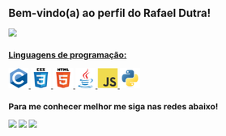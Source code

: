 ## Bem-vindo(a) ao perfil do Rafael Dutra!

 <div>
   <a href="https://github.com/Rafentz">
   <img height="180em" src="https://github-readme-stats.vercel.app/api?username=Rafentz&show_icons=true&theme=radical&include_all_commits=true&count_private=true"/>   
</div>
  
<h3 align="left">Linguagens de programação:</h3>
<p align="left"> <a href="https://www.cprogramming.com/" target="_blank" rel="noreferrer"> <img src="https://raw.githubusercontent.com/devicons/devicon/master/icons/c/c-original.svg" alt="c" width="40" height="40"/> </a> <a href="https://www.w3schools.com/css/" target="_blank" rel="noreferrer"> <img src="https://raw.githubusercontent.com/devicons/devicon/master/icons/css3/css3-original-wordmark.svg" alt="css3" width="40" height="40"/> </a> <a href="https://www.w3.org/html/" target="_blank" rel="noreferrer"> <img src="https://raw.githubusercontent.com/devicons/devicon/master/icons/html5/html5-original-wordmark.svg" alt="html5" width="40" height="40"/> </a> <a href="https://www.java.com" target="_blank" rel="noreferrer"> <img src="https://raw.githubusercontent.com/devicons/devicon/master/icons/java/java-original.svg" alt="java" width="40" height="40"/> </a> <a href="https://developer.mozilla.org/en-US/docs/Web/JavaScript" target="_blank" rel="noreferrer"> <img src="https://raw.githubusercontent.com/devicons/devicon/master/icons/javascript/javascript-original.svg" alt="javascript" width="40" height="40"/> </a> <a href="https://www.python.org" target="_blank" rel="noreferrer"> <img src="https://raw.githubusercontent.com/devicons/devicon/master/icons/python/python-original.svg" alt="python" width="40" height="40"/> </a> </p>
 
  ### Para me conhecer melhor me siga nas redes abaixo!
 
<div> 
  <a href="https://instagram.com/rafael_dsena?igshid=ZGUzMzM3NWJiOQ==" target="_blank"><img src="https://img.shields.io/badge/-Instagram-%23E4405F?style=for-the-badge&logo=instagram&logoColor=white" target="_blank"></a>
  <a href = https://accounts.google.com/AccountChooser/identifier?service=mail&continue=https%3A%2F%2Fmail.google.com%2Fmail%2F&flowName=GlifWebSignIn&flowEntry=AccountChooser><img src="https://img.shields.io/badge/-rafaeldutrasena@gmaiil.com-%23333?style=for-the-badge&logo=gmail&logoColor=white" target="_blank"></a>
  <a href="https://www.linkedin.com/in/rafael-dutra-de-sena-0400931b3" target="_blank"><img src="https://img.shields.io/badge/-LinkedIn-%230077B5?style=for-the-badge&logo=linkedin&logoColor=white" target="_blank"></a> 
  
</div>

